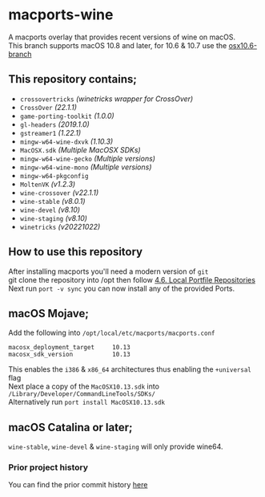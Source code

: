 # macports-wine
A macports overlay that provides recent versions of wine on macOS.\
This branch supports macOS 10.8 and later, for 10.6 & 10.7 use the [osx10.6-branch](https://github.com/Gcenx/macports-wine/tree/osx10.6-branch)

## This repository contains;
- `crossovertricks`         *(winetricks wrapper for CrossOver)*
- `CrossOver`               *(22.1.1)*
- `game-porting-toolkit`    *(1.0.0)*
- `gl-headers`              *(2019.1.0)*
- `gstreamer1`              *(1.22.1)*
- `mingw-w64-wine-dxvk`     *(1.10.3)*
- `MacOSX.sdk`              *(Multiple MacOSX SDKs)*
- `mingw-w64-wine-gecko`    *(Multiple versions)*
- `mingw-w64-wine-mono`     *(Multiple versions)*
- `mingw-w64-pkgconfig`
- `MoltenVK`                *(v1.2.3)*
- `wine-crossover`          *(v22.1.1)*
- `wine-stable`             *(v8.0.1)*
- `wine-devel`              *(v8.10)*
- `wine-staging`            *(v8.10)*
- `winetricks`              *(v20221022)*

## How to use this repository
After installing macports you'll need a modern version of `git`\
git clone the repository into /opt then follow [4.6. Local Portfile Repositories](https://guide.macports.org/#development.local-repositories)\
Next run `port -v sync` you can now install any of the provided Ports.

## macOS Mojave;
Add the following into `/opt/local/etc/macports/macports.conf`
```
macosx_deployment_target     10.13
macosx_sdk_version           10.13
```
This enables the `i386` & `x86_64` architectures thus enabling the `+universal` flag\
Next place a copy of the `MacOSX10.13.sdk` into `/Library/Developer/CommandLineTools/SDKs/` \
Alternatively run `port install MacOSX10.13.sdk`

## macOS Catalina or later;
`wine-stable`, `wine-devel` & `wine-staging` will only provide wine64.

### Prior project history
You can find the prior commit history [here](https://github.com/Gcenx/macports-wine/tree/master)
